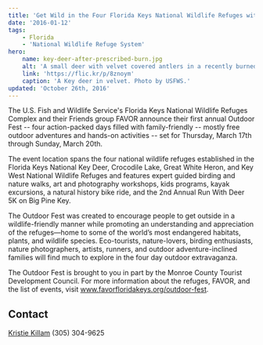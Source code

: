 ```yaml
---
title: 'Get Wild in the Four Florida Keys National Wildlife Refuges with the First Annual Outdoor Fest, March 17th-20th'
date: '2016-01-12'
tags:
    - Florida
    - 'National Wildlife Refuge System'
hero:
    name: key-deer-after-prescribed-burn.jpg
    alt: 'A small deer with velvet covered antlers in a recently burned forest.'
    link: 'https://flic.kr/p/8znoym'
    caption: 'A Key deer in velvet. Photo by USFWS.'
updated: 'October 26th, 2016'
---
```


The U.S. Fish and Wildlife Service's Florida Keys National Wildlife Refuges Complex and their Friends group FAVOR announce their first annual Outdoor Fest -- four action-packed days filled with family-friendly -- mostly free outdoor adventures and hands-on activities -- set for Thursday, March 17th through Sunday, March 20th.  

The event location spans the four national wildlife refuges established in the Florida Keys National Key Deer, Crocodile Lake, Great White Heron, and Key West National Wildlife Refuges and features expert guided birding and nature walks, art and photography workshops, kids programs, kayak excursions, a natural history bike ride, and the 2nd Annual Run With Deer 5K on Big Pine Key.

The Outdoor Fest was created to encourage people to get outside in a wildlife-friendly manner while promoting an understanding and appreciation of the refuges—home to some of the world’s most endangered habitats, plants, and wildlife species.  Eco-tourists, nature-lovers, birding enthusiasts, nature photographers, artists, runners, and outdoor adventure-inclined families will find much to explore in the four day outdoor extravaganza.

The Outdoor Fest is brought to you in part by the Monroe County Tourist Development Council.  For more information about the refuges, FAVOR, and the list of events, visit www.favorfloridakeys.org/outdoor-fest.

## Contact

[Kristie Killam](flkeysoutdoorfest@gmail.com) (305) 304-9625
